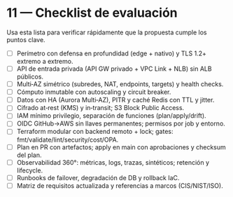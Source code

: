 # 11 — Checklist de evaluación

Usa esta lista para verificar rápidamente que la propuesta cumple los puntos clave.

- [ ] Perímetro con defensa en profundidad (edge + nativo) y TLS 1.2+ extremo a extremo.
- [ ] API de entrada privada (API GW privado + VPC Link + NLB) sin ALB públicos.
- [ ] Multi‑AZ simétrico (subredes, NAT, endpoints, targets) y health checks.
- [ ] Cómputo inmutable con autoscaling y circuit breaker.
- [ ] Datos con HA (Aurora Multi‑AZ), PITR y caché Redis con TTL y jitter.
- [ ] Cifrado at‑rest (KMS) y in‑transit; S3 Block Public Access.
- [ ] IAM mínimo privilegio, separación de funciones (plan/apply/drift).
- [ ] OIDC GitHub→AWS sin llaves permanentes; permisos por job y entorno.
- [ ] Terraform modular con backend remoto + lock; gates: fmt/validate/lint/security/cost/OPA.
- [ ] Plan en PR con artefactos; apply en main con aprobaciones y checksum del plan.
- [ ] Observabilidad 360°: métricas, logs, trazas, sintéticos; retención y lifecycle.
- [ ] Runbooks de failover, degradación de DB y rollback IaC.
- [ ] Matriz de requisitos actualizada y referencias a marcos (CIS/NIST/ISO).
